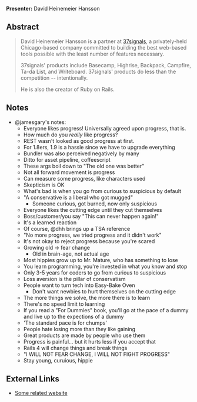 **Presenter:** David Heinemeier Hansson

## Abstract

> David Heinemeier Hansson is a partner at <a href="http://37signals.com/">37signals</a>, a privately-held Chicago-based company committed to building the best web-based tools possible with the least number of features necessary.
>
> 37signals' products include Basecamp, Highrise, Backpack, Campfire, Ta-da List, and Writeboard. 37signals' products do less than the competition -- intentionally.
>
> He is also the creator of Ruby on Rails.

## Notes

* @jamesgary's notes:
  * Everyone likes progress! Universally agreed upon progress, that is.
  * How much do you _really_ like progress?
  * REST wasn't looked as good progress at first.
  * For 1.8ers, 1.9 is a hassle since we have to upgrade everything
  * Bundler was also perceived negatively by many
  * Ditto for asset pipeline, coffeescript
  * These args boil down to "The old one was better"
  * Not all forward movement is progress
  * Can measure some progress, like characters used
  * Skepticism is OK
  * What's bad is when you go from curious to suspicious by default
  * "A conservative is a liberal who got mugged"
    * Someone curious, got burned, now only suspicious
  * Everyone likes the cutting edge until they cut themselves
  * Boss/customer/you say "This can never happen again!"
  * It's a learned reaction
  * Of course, @dhh brings up a TSA reference
  * "No more progress, we tried progress and it didn't work"
  * It's not okay to reject progress because you're scared
  * Growing old -> fear change
    * Old in brain-age, not actual age
  * Most hippies grow up to Mr. Mature, who has something to lose
  * You learn programming, you're invested in what you know and stop
  * Only 3-5 years for coders to go from curious to suspicious
  * Loss aversion is the pillar of conservatism
  * People want to turn tech into Easy-Bake Oven
    * Don't want newbies to hurt themselves on the cutting edge
  * The more things we solve, the more there is to learn
  * There's no speed limit to learning
  * If you read a "For Dummies" book, you'll go at the pace of a dummy and live up to the expections of a dummy
  * 'The standard pace is for chumps'
  * People hate losing more than they like gaining
  * Great products are made by people who use them
  * Progress is painful... but it hurts less if you accept that
  * Rails 4 will change things and break things
  * "I WILL NOT FEAR CHANGE, I WILL NOT FIGHT PROGRESS"
  * Stay young, curuious, hippie

## External Links

* [Some related website](http://www.example.com/)
